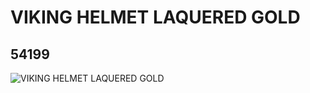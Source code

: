 # VIKING HELMET LAQUERED GOLD
## 54199
![VIKING HELMET LAQUERED GOLD](https://lc-www-live-s.legocdn.com/media/bricks/5/2/4278504.jpg)